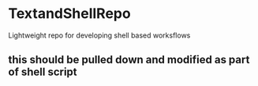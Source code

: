 # TextandShellRepo
Lightweight repo for developing shell based worksflows
## this should be pulled down and modified as part of shell script
